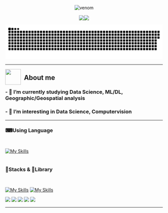 <div align=center>

![venom](https://capsule-render.vercel.app/api?type=venom&height=200&text=Hi%20there👋%20&fontSize=70&color=0:8871e5,100:b678c4&stroke=b678c4)

<p align="center"><img align="center" height="165px" src="https://github-readme-stats.vercel.app/api?username=DDalaDDula&count_private=true&show_icons=true&theme=tokyonight" /><img align="center" height="165px" src="https://github-readme-stats.vercel.app/api/top-langs/?username=DDalaDDula&layout=compact&theme=aura&langs_count=9" />
</p>

<picture>
  <source media="(prefers-color-scheme: dark)" srcset="github-user-contribution.svg">
  <source media="(prefers-color-scheme: light)" srcset="github-user-contribution.svg">
  <img alt="github contribution grid snake animation" src="github-user-contribution.svg">
</picture>
<!-- <picture>
  <source media="(prefers-color-scheme: dark)" srcset="https://raw.githubusercontent.com/platane/platane/output/github-contribution-grid-snake-dark.svg">
  <source media="(prefers-color-scheme: light)" srcset="https://raw.githubusercontent.com/platane/platane/output/github-contribution-grid-snake.svg">
  <img alt="github contribution grid snake animation" src="https://raw.githubusercontent.com/platane/platane/output/github-contribution-grid-snake.svg">
</picture> -->
<br>

</div>

---

<img align="left" src = "https://user-images.githubusercontent.com/63050133/156777293-72a6e681-2582-4a9d-ad92-09d1181d47c7.gif" width=50px height=50px>

<h2 align="left" font-weight="bold">&nbsp;&nbsp;About me</h2>

<h3><b> - 🌱 I’m currently studying Data Science, ML/DL, Geographic/Geospatial analysis</h3></b>
<h3><b> - 🤔 I’m interesting in Data Science, Computervision</h3></b>

---
<div align=left>
<h3><b>⌨Using Language</h3></b>
<br>

[![My Skills](https://skillicons.dev/icons?i=py,javascript&theme=dark)](https://skillicons.dev)
<br><br>
<h3><b>🚀Stacks & 📂Library</h3></b>
<br>

[![My Skills](https://skillicons.dev/icons?i=selenium,sklearn,tensorflow,pytorch,django,flask&theme=dark)](https://skillicons.dev)
[![My Skills](https://skillicons.dev/icons?i=react,html,css,bootstrap,mysql,postgres,git&theme=dark)](https://skillicons.dev)

<img src="https://img.shields.io/badge/numpy-013243?style=for-the-badge&logo=numpy&logoColor=white"> <img src="https://img.shields.io/badge/pandas-150458?style=for-the-badge&logo=pandas&logoColor=white"> <img src="https://img.shields.io/badge/plotly-3F4F75?style=for-the-badge&logo=plotly&logoColor=white"> <img src="https://img.shields.io/badge/folium-77B829?style=for-the-badge&logo=folium&logoColor=white"> <img src="https://img.shields.io/badge/mapbox-000000?style=for-the-badge&logo=mapbox&logoColor=white">
<!--
[![Readme Card](https://github-readme-stats.vercel.app/api/pin/?username=DDalaDDula&repo=Analysis_of_Urban_Heat_Island_degree_And_New_Vegetation_Areas&show_owner=True&theme=tokyonight)](https://github.com/DDalaDDula/Analysis_of_Urban_Heat_Island_degree_And_New_Vegetation_Areas)
[![Readme Card](https://github-readme-stats.vercel.app/api/pin/?username=DDalaDDula&repo=NIFoS_GIS_Analysis&show_owner=True&theme=tokyonight)](https://github.com/DDalaDDula/NIFoS_GIS_Analysis)
-->
</div>

---
